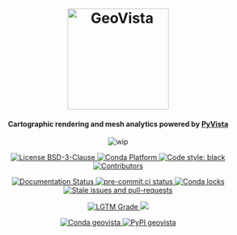 <h1 align="center">
  <a href="https://github.com/bjlittle/geovista#--------">
    <img src="https://raw.githubusercontent.com/bjlittle/geovista/main/branding/logo/primary/geovistalogo.svg"
         alt="GeoVista"
         width="200"></a>
</h1>

<h4 align="center">
  Cartographic rendering and mesh analytics powered by <a href="https://docs.pyvista.org/index.html">PyVista</a>
</h4>

<p align="center">
  <img src="https://img.shields.io/badge/wip-%20%F0%9F%9A%A7%20under%20construction%20%F0%9F%9A%A7-yellow"
       alt="wip">
</p>

<p align="center">
  <a href="https://github.com/bjlittle/geovista/blob/main/LICENSE">
    <img src="https://img.shields.io/github/license/bjlittle/geovista"
         alt="License BSD-3-Clause">
  </a>
  <a href="https://anaconda.org/conda-forge/geovista">
    <img src="https://img.shields.io/conda/pn/conda-forge/geovista.svg"
         alt="Conda Platform">
  </a>
  <a href="https://github.com/psf/black">
    <img src="https://img.shields.io/badge/code%20style-black-000000.svg"
         alt="Code style: black">
  </a>
  <a href="https://github.com/bjlittle/geovista/graphs/contributors">
    <img src="https://img.shields.io/github/contributors/bjlittle/geovista"
         alt="Contributors">
  </a>
</p>

<p align="center">
  <a href='https://readthedocs.org/projects/geovista/'>
    <img src='https://readthedocs.org/projects/geovista/badge/?version=latest' alt='Documentation Status' />
  </a>
  <a href="https://results.pre-commit.ci/latest/github/bjlittle/geovista/main">
    <img src="https://results.pre-commit.ci/badge/github/bjlittle/geovista/main.svg"
         alt="pre-commit.ci status">
  </a>
  <a href="https://github.com/bjlittle/geovista/actions/workflows/ci-locks.yml">
    <img src="https://github.com/bjlittle/geovista/actions/workflows/ci-locks.yml/badge.svg?branch=main"
         alt="Conda locks">
  </a>
  <a href="https://github.com/bjlittle/geovista/actions/workflows/ci-stale.yml">
    <img src="https://github.com/bjlittle/geovista/actions/workflows/ci-stale.yml/badge.svg?branch=main"
         alt="Stale issues and pull-requests">
  </a>
</p>

<p align="center">
  <a href="https://lgtm.com/projects/g/bjlittle/geovista/">
    <img src="https://img.shields.io/lgtm/grade/python/github/bjlittle/geovista"
         alt="LGTM Grade">
  </a>
  <a href="https://codecov.io/gh/bjlittle/geovista">
    <img src="https://codecov.io/gh/bjlittle/geovista/branch/main/graph/badge.svg?token=RVVXGP1SD3"/>
  </a>
</p>

<p align="center">
  <a href="https://anaconda.org/conda-forge/geovista">
    <img src="https://img.shields.io/conda/vn/conda-forge/geovista?color=orange&label=conda-forge&logo=conda-forge&logoColor=white"
         alt="Conda geovista">
  </a>
  <a href="https://pypi.org/project/geovista/">
    <img src="https://img.shields.io/pypi/v/geovista?color=orange&label=pypi&logo=python&logoColor=white"
         alt="PyPI geovista">
  </a>
</p>
